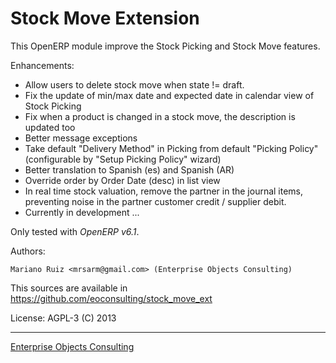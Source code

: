 Stock Move Extension
====================

This OpenERP module improve the Stock Picking and Stock Move features. 

Enhancements:

 * Allow users to delete stock move when state != draft.
 * Fix the update of min/max date and expected date in
   calendar view of Stock Picking
 * Fix when a product is changed in a stock move, the
   description is updated too
 * Better message exceptions
 * Take default "Delivery Method" in Picking from default "Picking Policy"
   (configurable by "Setup Picking Policy" wizard)
 * Better translation to Spanish (es) and Spanish (AR)
 * Override order by Order Date (desc) in list view
 * In real time stock valuation, remove the partner in the journal items,
   preventing noise in the partner customer credit / supplier debit.
 * Currently in development ...

Only tested with *OpenERP v6.1*.

Authors:

    Mariano Ruiz <mrsarm@gmail.com> (Enterprise Objects Consulting)

This sources are available in https://github.com/eoconsulting/stock_move_ext

License: AGPL-3
(C) 2013

__________

[Enterprise Objects Consulting](http://www.eoconsulting.com.ar)
